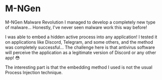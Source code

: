# M-NGen



M-NGen Malware Revolution
I managed to develop a completely new type of malware... Honestly, I've never seen malware work this way before!

I was able to embed a hidden active process into any application! I tested it on applications like Discord, Telegram, and some others, and the method was completely successful... The challenge here is that antivirus software will perceive the application as a legitimate version of Discord or any other app! 😳

The interesting part is that the embedding method I used is not the usual Process Injection technique.
